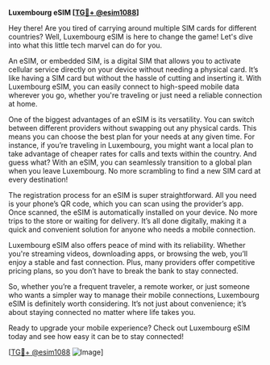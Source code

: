 **Luxembourg eSIM [[TG💪+ @esim1088](https://t.me/s/esim1088)]**

Hey there! Are you tired of carrying around multiple SIM cards for different countries? Well, Luxembourg eSIM is here to change the game! Let's dive into what this little tech marvel can do for you.

An eSIM, or embedded SIM, is a digital SIM that allows you to activate cellular service directly on your device without needing a physical card. It’s like having a SIM card but without the hassle of cutting and inserting it. With Luxembourg eSIM, you can easily connect to high-speed mobile data wherever you go, whether you're traveling or just need a reliable connection at home.

One of the biggest advantages of an eSIM is its versatility. You can switch between different providers without swapping out any physical cards. This means you can choose the best plan for your needs at any given time. For instance, if you’re traveling in Luxembourg, you might want a local plan to take advantage of cheaper rates for calls and texts within the country. And guess what? With an eSIM, you can seamlessly transition to a global plan when you leave Luxembourg. No more scrambling to find a new SIM card at every destination!

The registration process for an eSIM is super straightforward. All you need is your phone’s QR code, which you can scan using the provider’s app. Once scanned, the eSIM is automatically installed on your device. No more trips to the store or waiting for delivery. It’s all done digitally, making it a quick and convenient solution for anyone who needs a mobile connection.

Luxembourg eSIM also offers peace of mind with its reliability. Whether you're streaming videos, downloading apps, or browsing the web, you’ll enjoy a stable and fast connection. Plus, many providers offer competitive pricing plans, so you don’t have to break the bank to stay connected.

So, whether you’re a frequent traveler, a remote worker, or just someone who wants a simpler way to manage their mobile connections, Luxembourg eSIM is definitely worth considering. It’s not just about convenience; it’s about staying connected no matter where life takes you.

Ready to upgrade your mobile experience? Check out Luxembourg eSIM today and see how easy it can be to stay connected!

[[TG💪+ @esim1088](https://t.me/s/esim1088) ![Image](https://i.postimg.cc/Y0z9fWf4/image.png)]